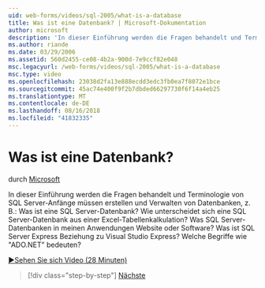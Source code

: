 ```yaml
---
uid: web-forms/videos/sql-2005/what-is-a-database
title: Was ist eine Datenbank? | Microsoft-Dokumentation
author: microsoft
description: 'In dieser Einführung werden die Fragen behandelt und Terminologie von SQL Server-Anfänge müssen erstellen und Verwalten von Datenbanken, z. B.: Was ist eine SQL Server-Datenbank? Wie...'
ms.author: riande
ms.date: 03/29/2006
ms.assetid: 560d2455-ce08-4b2a-900d-7e9ccf82e048
msc.legacyurl: /web-forms/videos/sql-2005/what-is-a-database
msc.type: video
ms.openlocfilehash: 23038d2fa13e888ecdd3edc3fb0ea7f8072e1bce
ms.sourcegitcommit: 45ac74e400f9f2b7dbded66297730f6f14a4eb25
ms.translationtype: MT
ms.contentlocale: de-DE
ms.lasthandoff: 08/16/2018
ms.locfileid: "41832335"
---
```

<a name="what-is-a-database"></a>Was ist eine Datenbank?
====================
durch [Microsoft](https://github.com/microsoft)

In dieser Einführung werden die Fragen behandelt und Terminologie von SQL Server-Anfänge müssen erstellen und Verwalten von Datenbanken, z. B.: Was ist eine SQL Server-Datenbank? Wie unterscheidet sich eine SQL Server-Datenbank aus einer Excel-Tabellenkalkulation? Was SQL Server-Datenbanken in meinen Anwendungen Website oder Software? Was ist SQL Server Express Beziehung zu Visual Studio Express? Welche Begriffe wie "ADO.NET" bedeuten?

[&#9654;Sehen Sie sich Video (28 Minuten)](https://channel9.msdn.com/Blogs/ASP-NET-Site-Videos/what-is-a-database)

> [!div class="step-by-step"]
> [Nächste](understanding-database-tables-and-records.md)
